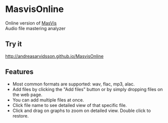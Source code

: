 # MasvisOnline
Online version of [MasVis](https://www.lts.a.se/lts/masvis)    
Audio file mastering analyzer

## Try it
http://andreasarvidsson.github.io/MasvisOnline

## Features

* Most common formats are supported: wav, flac, mp3, alac.
* Add files by clicking the "Add files" button or by simply dropping files on the web page.
* You can add multiple files at once.
* Click file name to see detailed view of that specific file.
* Click and drag on graphs to zoom on detailed view. Double click to restore.

